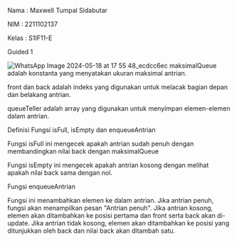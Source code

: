 Nama : Maxwell Tumpal Sidabutar

NIM : 2211102137

Kelas : S1IF11-E

Guided 1

![WhatsApp Image 2024-05-18 at 17 55 48_ecdcc6ec](https://github.com/MaxwellSidabutar/Repository-praktikum-algoritma-dan-struktur-data/assets/163196340/ec1a5630-4385-4a54-ad8c-1ff5ffb929b3)
maksimalQueue adalah konstanta yang menyatakan ukuran maksimal antrian.

front dan back adalah indeks yang digunakan untuk melacak bagian depan dan belakang antrian.

queueTeller adalah array yang digunakan untuk menyimpan elemen-elemen dalam antrian.


Definisi Fungsi
isFull, isEmpty dan enqueueAntrian

Fungsi isFull ini mengecek apakah antrian sudah penuh dengan membandingkan nilai back dengan maksimalQueue

Fungsi isEmpty ini mengecek apakah antrian kosong dengan melihat apakah nilai back sama dengan nol.

Fungsi enqueueAntrian

Fungsi ini menambahkan elemen ke dalam antrian.
Jika antrian penuh, fungsi akan menampilkan pesan "Antrian penuh".
Jika antrian kosong, elemen akan ditambahkan ke posisi pertama dan front serta back akan di-update.
Jika antrian tidak kosong, elemen akan ditambahkan ke posisi yang ditunjukkan oleh back dan nilai back akan ditambah satu.
